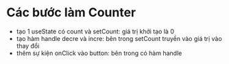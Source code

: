 # Các bước làm Counter

- tạo 1 useState có count và setCount: giá trị khởi tạo là 0
- tạo hàm handle decre và incre: bên trong setCount truyền vào
  giá trị vào thay đổi
- thêm sự kiện onClick vào button: bên trong có hàm handle
